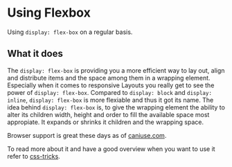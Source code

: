 # Using Flexbox

Using ```display: flex-box``` on a regular basis.

## What it does

The ```display: flex-box``` is providing you a more efficient way to lay out, align and distribute items 
and the space among them in a wrapping element. Especially when it comes to responsive Layouts you 
really get to see the power of ```display: flex-box```. Compared to ```display: block``` and 
```display: inline```, ```display: flex-box``` is more flexiable and thus it got its name. The idea behind 
```display: flex-box``` is, to give the wrapping element the ability to alter its children width, height 
and order to fill the available space most appropiate. It expands or shrinks it children and the wrapping space.

Browser support is great these days as of [caniuse.com](http://caniuse.com/#search=flexbox).

To read more about it and have a good overview when you want to use it refer to [css-tricks](https://css-tricks.com/snippets/css/a-guide-to-flexbox/).


